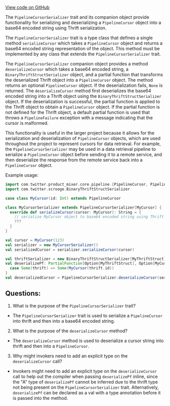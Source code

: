 [View code on GitHub](https://github.com/misbahsy/the-algorithm/product-mixer/core/src/main/scala/com/twitter/product_mixer/core/pipeline/PipelineCursorSerializer.scala)

The `PipelineCursorSerializer` trait and its companion object provide functionality for serializing and deserializing a `PipelineCursor` object into a base64 encoded string using Thrift serialization. 

The `PipelineCursorSerializer` trait is a type class that defines a single method `serializeCursor` which takes a `PipelineCursor` object and returns a base64 encoded string representation of the object. This method must be implemented by any class that extends the `PipelineCursorSerializer` trait. 

The `PipelineCursorSerializer` companion object provides a method `deserializeCursor` which takes a base64 encoded string, a `BinaryThriftStructSerializer` object, and a partial function that transforms the deserialized Thrift object into a `PipelineCursor` object. The method returns an optional `PipelineCursor` object. If the deserialization fails, `None` is returned. The `deserializeCursor` method first deserializes the base64 encoded string into a Thrift object using the `BinaryThriftStructSerializer` object. If the deserialization is successful, the partial function is applied to the Thrift object to obtain a `PipelineCursor` object. If the partial function is not defined for the Thrift object, a default partial function is used that throws a `PipelineFailure` exception with a message indicating that the cursor is malformed. 

This functionality is useful in the larger project because it allows for the serialization and deserialization of `PipelineCursor` objects, which are used throughout the project to represent cursors for data retrieval. For example, the `PipelineCursorSerializer` may be used in a data retrieval pipeline to serialize a `PipelineCursor` object before sending it to a remote service, and then deserialize the response from the remote service back into a `PipelineCursor` object. 

Example usage:

```scala
import com.twitter.product_mixer.core.pipeline.{PipelineCursor, PipelineCursorSerializer}
import com.twitter.scrooge.BinaryThriftStructSerializer

case class MyCursor(id: Int) extends PipelineCursor

class MyCursorSerializer extends PipelineCursorSerializer[MyCursor] {
  override def serializeCursor(cursor: MyCursor): String = {
    // serialize MyCursor object to base64 encoded string using Thrift serialization
    ???
  }
}

val cursor = MyCursor(123)
val serializer = new MyCursorSerializer()
val serializedCursor = serializer.serializeCursor(cursor)

val thriftSerializer = new BinaryThriftStructSerializer[MyThriftStruct]()
val deserializePf: PartialFunction[Option[MyThriftStruct], Option[MyCursor]] = {
  case Some(thrift) => Some(MyCursor(thrift.id))
}
val deserializedCursor = PipelineCursorSerializer.deserializeCursor(serializedCursor, thriftSerializer, deserializePf)
```
## Questions: 
 1. What is the purpose of the `PipelineCursorSerializer` trait?
- The `PipelineCursorSerializer` trait is used to serialize a `PipelineCursor` into thrift and then into a base64 encoded string.

2. What is the purpose of the `deserializeCursor` method?
- The `deserializeCursor` method is used to deserialize a cursor string into thrift and then into a `PipelineCursor`.

3. Why might invokers need to add an explicit type on the `deserializeCursor` call?
- Invokers might need to add an explicit type on the `deserializeCursor` call to help out the compiler when passing `deserializePf` inline, since the "A" type of `deserializePf` cannot be inferred due to the thrift type not being present on the `PipelineCursorSerializer` trait. Alternatively, `deserializePf` can be declared as a val with a type annotation before it is passed into the method.